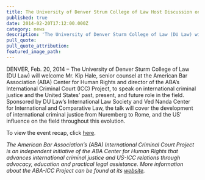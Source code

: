 ```yaml
---
title: The University of Denver Strum College of Law Host Discussion on International Criminal Justice and the United States’ Role
published: true
date: 2014-02-20T17:12:00.000Z
category: news
description: 'The University of Denver Sturm College of Law (DU Law) will welcome Mr. Kip Hale, senior counsel at the American Bar Association (ABA) Center for Human Rights and director of the ABA’s International Criminal Court (ICC) Project, to speak on international criminal justice and the United States’ past, present, and future role in the field.'
pull_quote:
pull_quote_attribution:
featured_image_path:
---
```



DENVER, Feb. 20, 2014 – The University of Denver Sturm College of Law (DU Law) will welcome Mr. Kip Hale, senior counsel at the American Bar Association (ABA) Center for Human Rights and director of the ABA’s International Criminal Court (ICC) Project, to speak on international criminal justice and the United States’ past, present, and future role in the field. Sponsored by DU Law’s International Law Society and Ved Nanda Center for International and Comparative Law, the talk will cover the development of international criminal justice from Nuremberg to Rome, and the US’ influence on the field throughout this evolution.

To view the event recap, click [here](https://www.international-criminal-justice-today.org/events/the-international-criminal-justice-movement-past-present-future-and-where-the-us-fits-into-it-all/).

*The American Bar Association’s (ABA) International Criminal Court Project is an independent initiative of the ABA Center for Human Rights that advances international criminal justice and US-ICC relations through advocacy, education and practical legal assistance. More information about the ABA-ICC Project can be found at its [website](http://www.aba-icc.org/).*